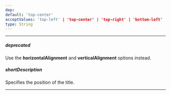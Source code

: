 ```yaml
---
dep: 
default: 'top-center'
acceptValues: 'top-left' | 'top-center' | 'top-right' | 'bottom-left' | 'bottom-center' | 'bottom-right'
type: String
---
```

---
##### deprecated
Use the **horizontalAlignment** and **verticalAlignment** options instead.

##### shortDescription
Specifies the position of the title.

---
